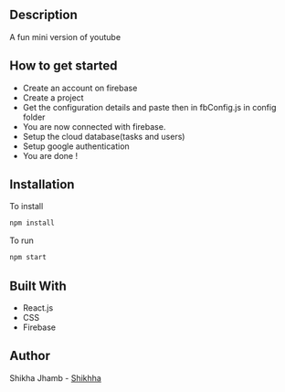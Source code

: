 ## Description

A fun mini version of youtube

## How to get started

- Create an account on firebase
- Create a project
- Get the configuration details and paste then in fbConfig.js in config folder
- You are now connected with firebase.
- Setup the cloud database(tasks and users)
- Setup google authentication
- You are done !

## Installation

To install

```bash
npm install
```

To run

```bash
npm start
```

## Built With

- React.js
- CSS
- Firebase

## Author

Shikha Jhamb - [Shikhha](https://github.com/Shikhha)
